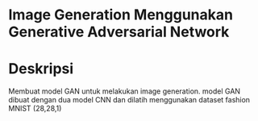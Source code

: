 # Image Generation Menggunakan Generative Adversarial Network

# Deskripsi
Membuat model GAN untuk melakukan image generation. model GAN dibuat dengan dua model CNN dan dilatih menggunakan dataset fashion MNIST (28,28,1)
